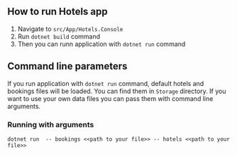 ## How to run Hotels app

1. Navigate to `src/App/Hotels.Console`
2. Run `dotnet build` command
3. Then you can runn application with `dotnet run` command

## Command line parameters
If you run application with `dotnet run` command, default hotels and bookings files will be loaded. You can find them in `Storage` directory. 
If you want to use your own data files you can pass them with command line arguments.

### Running with arguments
`dotnet run 
-- bookings <<path to your file>>
-- hotels <<path to your file>>`

